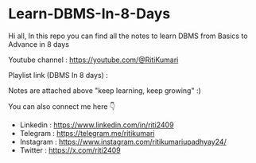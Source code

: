# Learn-DBMS-In-8-Days
Hi all, In this repo you can find all the notes to learn DBMS from Basics to Advance in 8 days

Youtube channel : https://youtube.com/@RitiKumari

Playlist link (DBMS In 8 days) : 

Notes are attached above "keep learning, keep growing" :)

You can also connect me here 👇

- Linkedin : https://www.linkedin.com/in/riti2409
- Telegram : https://telegram.me/ritikumari
- Instagram : https://www.instagram.com/ritikumariupadhyay24/
- Twitter : https://x.com/riti2409
